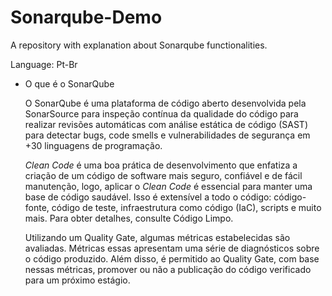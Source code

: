 # Sonarqube-Demo
A repository with explanation about Sonarqube functionalities.

Language: Pt-Br

- O que é o SonarQube

  O SonarQube é uma plataforma de código aberto desenvolvida pela SonarSource para inspeção contínua da qualidade do código para realizar revisões automáticas com análise estática de código (SAST) para detectar bugs, code smells e vulnerabilidades de segurança em +30 linguagens de programação.

  *Clean Code* é uma boa prática de desenvolvimento que enfatiza a criação de um código de software mais seguro, confiável e de fácil manutenção, logo, aplicar o *Clean Code* é essencial para manter uma base de código saudável.
  Isso é extensível a todo o código: código-fonte, código de teste, infraestrutura como código (IaC), scripts e muito mais. Para obter detalhes, consulte Código Limpo.

   Utilizando um Quality Gate, algumas métricas estabelecidas são avaliadas. Métricas essas apresentam uma série de diagnósticos sobre o código produzido.
   Além disso, é permitido ao Quality Gate, com base nessas métricas, promover ou não a publicação do código verificado para um próximo estágio.
  
